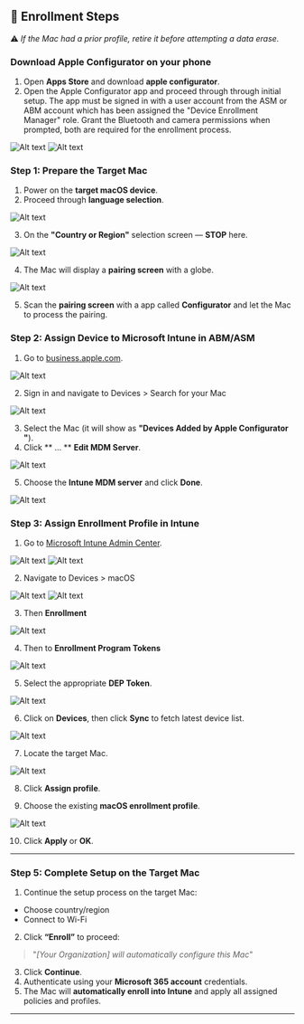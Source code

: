 

## 📝 Enrollment Steps

⚠️ *If the Mac had a prior profile, retire it before attempting a data erase.*

###  Download Apple Configurator on your phone

1. Open **Apps Store**  and download  **apple configurator**.
2. Open the Apple Configurator app and proceed through through initial setup. The app must be signed in with a user account from the ASM or ABM account which has been assigned the "Device Enrollment Manager" role. Grant the Bluetooth and camera permissions when prompted, both are required for the enrollment process.

![Alt text](images/Configurator%20app%20.PNG)
![Alt text](images/Configurator%20app%20setup.PNG)

### Step 1: Prepare the Target Mac

1. Power on the **target macOS device**.
2. Proceed through **language selection**.

![Alt text](images/Language%20selection.png)

3. On the **"Country or Region"** selection screen — **STOP** here.

![Alt text](images/Region%20selection.png)

4. The Mac will display a **pairing screen** with a globe.

![Alt text](images/Mac%20scan.png)

5. Scan the **pairing screen** with a app called **Configurator** and let the Mac to process the pairing.


### Step 2: Assign Device to Microsoft Intune in ABM/ASM

1. Go to [business.apple.com](https://business.apple.com).

![Alt text](images/Email%20to%20apple%20business%20manager.png)

2. Sign in and navigate to Devices > Search for your Mac

![Alt text](images/Assign%20Device%20management.png)

3. Select the Mac (it will show as **"Devices Added by Apple Configurator "**).
4. Click ** ... ** **Edit MDM Server**.

![Alt text](images/Choose%20device%20managment.png)

5. Choose the **Intune MDM server** and click **Done**.

![Alt text](images/Device%20management%20service%20assignment%20updated.png)


### Step 3: Assign Enrollment Profile in Intune

1. Go to [Microsoft Intune Admin Center](https://intune.microsoft.com).

![Alt text](images/Admin%20.png)
![Alt text](images/Microsoft%20intune.png)

2. Navigate to Devices > macOS 

![Alt text](images/Intune%20devices.png)
![Alt text](images/Device%20overview.png)

3. Then **Enrollment**

![Alt text](images/Enrollment.png)

4. Then to **Enrollment Program Tokens**

![Alt text](images/Enrollment%20program%20token.png)

5. Select the appropriate **DEP Token**.

![Alt text](images/token%20name.png)

6. Click on **Devices**, then click **Sync** to fetch latest device list.

![Alt text](images/Token%20devices%20and%20sync.png)

7. Locate the target Mac.

![Alt text](images/Select%20device%20and%20assign%20profile.png)

8. Click **Assign profile**.

9. Choose the existing **macOS enrollment profile**.

![Alt text](images/Assign%20profile%20.png)

10. Click **Apply** or **OK**.

---

### Step 5: Complete Setup on the Target Mac

1. Continue the setup process on the target Mac:
- Choose country/region
- Connect to Wi-Fi
2. Click **“Enroll”** to proceed:
> "*[Your Organization] will automatically configure this Mac*"
3. Click **Continue**.
4. Authenticate using your **Microsoft 365 account** credentials.
5. The Mac will **automatically enroll into Intune** and apply all assigned policies and profiles.

---

